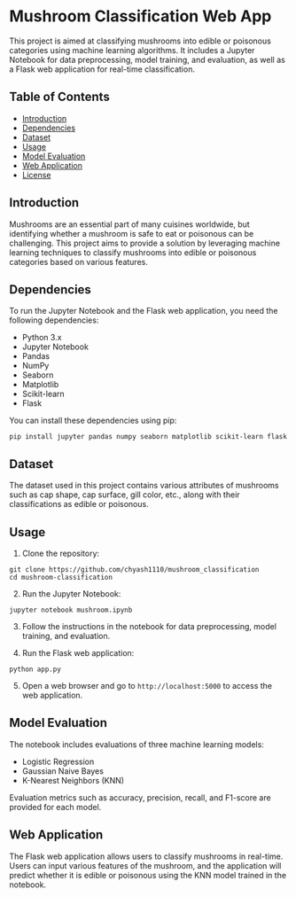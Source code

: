 # Mushroom Classification Web App

This project is aimed at classifying mushrooms into edible or poisonous categories using machine learning algorithms. It includes a Jupyter Notebook for data preprocessing, model training, and evaluation, as well as a Flask web application for real-time classification.

## Table of Contents

- [Introduction](#introduction)
- [Dependencies](#dependencies)
- [Dataset](#dataset)
- [Usage](#usage)
- [Model Evaluation](#model-evaluation)
- [Web Application](#web-application)
- [License](#license)

## Introduction

Mushrooms are an essential part of many cuisines worldwide, but identifying whether a mushroom is safe to eat or poisonous can be challenging. This project aims to provide a solution by leveraging machine learning techniques to classify mushrooms into edible or poisonous categories based on various features.

## Dependencies

To run the Jupyter Notebook and the Flask web application, you need the following dependencies:

- Python 3.x
- Jupyter Notebook
- Pandas
- NumPy
- Seaborn
- Matplotlib
- Scikit-learn
- Flask

You can install these dependencies using pip:

```
pip install jupyter pandas numpy seaborn matplotlib scikit-learn flask
```

## Dataset

The dataset used in this project contains various attributes of mushrooms such as cap shape, cap surface, gill color, etc., along with their classifications as edible or poisonous.

## Usage

1. Clone the repository:

```
git clone https://github.com/chyash1110/mushroom_classification
cd mushroom-classification
```

2. Run the Jupyter Notebook:

```
jupyter notebook mushroom.ipynb
```

3. Follow the instructions in the notebook for data preprocessing, model training, and evaluation.

4. Run the Flask web application:

```
python app.py
```

5. Open a web browser and go to `http://localhost:5000` to access the web application.

## Model Evaluation

The notebook includes evaluations of three machine learning models:

- Logistic Regression
- Gaussian Naive Bayes
- K-Nearest Neighbors (KNN)

Evaluation metrics such as accuracy, precision, recall, and F1-score are provided for each model.

## Web Application

The Flask web application allows users to classify mushrooms in real-time. Users can input various features of the mushroom, and the application will predict whether it is edible or poisonous using the KNN model trained in the notebook.
